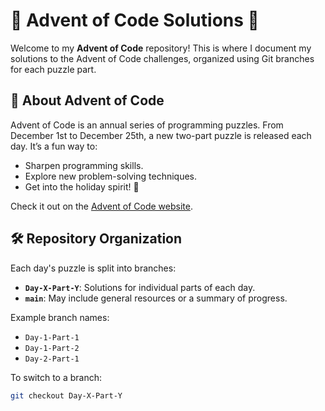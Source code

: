 # 🎄 Advent of Code Solutions 🎄

Welcome to my **Advent of Code** repository! This is where I document my solutions to the Advent of Code challenges, organized using Git branches for each puzzle part.

## 📅 About Advent of Code
Advent of Code is an annual series of programming puzzles. From December 1st to December 25th, a new two-part puzzle is released each day. It’s a fun way to:
- Sharpen programming skills.
- Explore new problem-solving techniques.
- Get into the holiday spirit! 🎅

Check it out on the [Advent of Code website](https://adventofcode.com).

## 🛠️ Repository Organization
Each day's puzzle is split into branches:
- **`Day-X-Part-Y`**: Solutions for individual parts of each day.
- **`main`**: May include general resources or a summary of progress.

Example branch names:
- `Day-1-Part-1`
- `Day-1-Part-2`
- `Day-2-Part-1`

To switch to a branch:
```bash
git checkout Day-X-Part-Y

